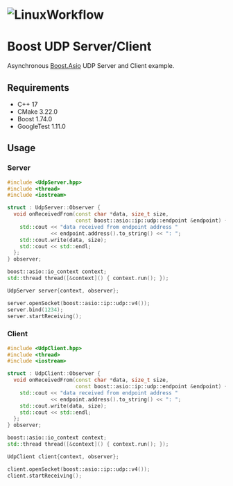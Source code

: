 # ![LinuxWorkflow](https://github.com/alejandrofsevilla/boost-udp-server-client/actions/workflows/Linux.yml/badge.svg)
# Boost UDP Server/Client
Asynchronous [Boost.Asio](https://www.boost.org/doc/libs/1_74_0/doc/html/boost_asio.html) UDP Server and Client example.
## Requirements
- C++ 17
- CMake 3.22.0
- Boost 1.74.0
- GoogleTest 1.11.0
## Usage
### Server
```cpp
#include <UdpServer.hpp>
#include <thread>
#include <iostream>

struct : UdpServer::Observer {
  void onReceivedFrom(const char *data, size_t size,
                      const boost::asio::ip::udp::endpoint &endpoint) {
    std::cout << "data received from endpoint address "
              << endpoint.address().to_string() << ": ";
    std::cout.write(data, size);
    std::cout << std::endl;
  };
} observer;

boost::asio::io_context context;
std::thread thread([&context]() { context.run(); });

UdpServer server{context, observer};

server.openSocket(boost::asio::ip::udp::v4());
server.bind(1234);
server.startReceiving();

```
### Client
```cpp
#include <UdpClient.hpp>
#include <thread>
#include <iostream>

struct : UdpClient::Observer {
  void onReceivedFrom(const char *data, size_t size,
                      const boost::asio::ip::udp::endpoint &endpoint) {
    std::cout << "data received from endpoint address "
              << endpoint.address().to_string() << ": ";
    std::cout.write(data, size);
    std::cout << std::endl;
  };
} observer;

boost::asio::io_context context;
std::thread thread([&context]() { context.run(); });

UdpClient client{context, observer};

client.openSocket(boost::asio::ip::udp::v4());
client.startReceiving();

```
